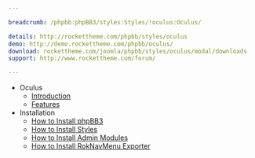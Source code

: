 ```yaml
---

breadcrumb: /phpbb:phpBB3/styles:Styles/!oculus:Oculus/

details: http://rockettheme.com/phpbb/styles/oculus
demo: http://demo.rockettheme.com/phpbb/oculus/
download: rockettheme.com/joomla/phpbb/styles/oculus/modal/downloads
support: http://www.rockettheme.com/forum/

---
```


* Oculus
	* [Introduction](INDEX.md#introduction)
	* [Features](INDEX.md#features)
* Installation
	* [How to Install phpBB3](../../start/install.md)
	* [How to Install Styles](../../start/styles.md)
	* [How to Install Admin Modules](../../start/styles.md#installing-administrative-modules)
	* [How to Install RokNavMenu Exporter](../../modules/roknavmenu.md)